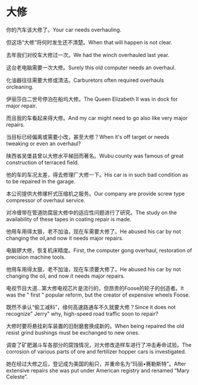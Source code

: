 # 大修

<p><span class="chinese">你的汽车该大修了。</span><span class="english">Your car needs overhauling.</span></p>

<p><span class="chinese">但这场“大修”将何时发生还不清楚。</span><span class="english">When that will happen is not clear.</span></p>

<p><span class="chinese">去年我们对绞车大修过一次。</span><span class="english">We had the winch overhauled last year.</span></p>

<p><span class="chinese">这台老电脑需要一次大修。</span><span class="english">Surely this old computer needs an overhaul.</span></p>

<p><span class="chinese">化油器往往需要大修或清洁。</span><span class="english">Carburetors often required overhauls orcleaning.</span></p>

<p><span class="chinese">伊丽莎白二世号停泊在船坞大修。</span><span class="english">The Queen Elizabeth II was in dock for major repair.</span></p>

<p><span class="chinese">而且我的车看起来得大修。</span><span class="english">And my car might need to go also like very major repairs.</span></p>

<p><span class="chinese">当目标已经偏离或需要小改，甚至大修？</span><span class="english">When it's off target or needs tweaking or even an overhaul?</span></p>

<p><span class="chinese">陕西省吴堡县曾以大修水平梯田而著名。</span><span class="english">Wubu county was famous of great construction of terraced field.</span></p>

<p><span class="chinese">他的车的车况太差，得去修理厂大修一下。</span><span class="english">His car is in such bad condition as to be repaired in the garage.</span></p>

<p><span class="chinese">本公司提供大修缧杆式压缩机之服务。</span><span class="english">Our company are provide screw type compressor of overhaul service.</span></p>

<p><span class="chinese">对冷缠带在管道防腐层大修中的适应性问题进行了研究。</span><span class="english">The study on the availability of these tapes in coating repair is made.</span></p>

<p><span class="chinese">他用车用得太狠，老不加油，现在车需要大修了。</span><span class="english">He abused his car by not changing the oil,and now it needs major repairs.</span></p>

<p><span class="chinese">电脑锣大修，恢复机床精度。</span><span class="english">First, the computer gong overhaul, restoration of precision machine tools.</span></p>

<p><span class="chinese">他用车用得太狠，老不加油，现在车须要大修了。</span><span class="english">He abused his car by not changing the oil, and now it needs major repairs.</span></p>

<p><span class="chinese">电视节目大道…第大修电视芯片是流行的，但昂贵的Foose的轮子的创造者。</span><span class="english">It was the " first " popular reform, but the creator of expensive wheels Foose.</span></p>

<p><span class="chinese">既然不承认“偷工减料”，缘何高速路通车不久就要大修？</span><span class="english">Since it does not recognize" Jerry" why, high-speed road traffic soon to repair?</span></p>

<p><span class="chinese">大修时要将悬挂刹车装置的旧耐磨套换成新的。</span><span class="english">When being repaired the old resist grind bushings must be exchanged to new ones.</span></p>

<p><span class="chinese">调查了矿肥漏斗车各部分的腐蚀情况，对大修改造样车进行了冲击寿命试验。</span><span class="english">The corrosion of various parts of ore and fertilizer hopper cars is investigated.</span></p>

<p><span class="chinese">她在经过大修之后，登记成为美国的船只，并重命名为“玛丽•赛勒斯特”。</span><span class="english">After extensive repairs she was put under American registry and renamed “Mary Celeste”.</span></p>


